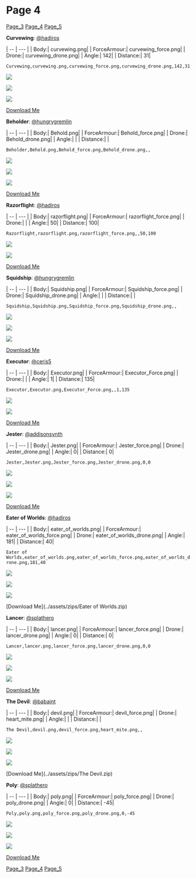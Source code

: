 # Page 4
[Page_3](./Page_3.md)
[Page_4](./Page_4.md)
[Page_5](./Page_5.md)

**Curvewing**: [@hadiros](https://discord.com/users/266028842395631629)

| -- | --- | 
| Body:| curvewing.png| 
| ForceArmour:| curvewing_force.png| 
| Drone:| curvewing_drone.png| 
| Angle:| 142| 
| Distance:| 31| 

`Curvewing,curvewing.png,curvewing_force.png,curvewing_drone.png,142,31`

![](../custom_skins/curvewing.png)

![](../custom_skins/curvewing_force.png)

![](../custom_skins/curvewing_drone.png)

[Download Me](../assets/zips/Curvewing.zip)


**Beholder**: [@hungrygremlin](https://discord.com/users/361743580563374080)

| -- | --- | 
| Body:| Behold.png| 
| ForceArmour:| Behold_force.png| 
| Drone:| Behold_drone.png| 
| Angle:| | 
| Distance:| | 

`Beholder,Behold.png,Behold_force.png,Behold_drone.png,,`

![](../custom_skins/Behold.png)

![](../custom_skins/Behold_force.png)

![](../custom_skins/Behold_drone.png)

[Download Me](../assets/zips/Beholder.zip)


**Razorflight**: [@hadiros](https://discord.com/users/266028842395631629)

| -- | --- | 
| Body:| razorflight.png| 
| ForceArmour:| razorflight_force.png| 
| Drone:| | 
| Angle:| 50| 
| Distance:| 100| 

`Razorflight,razorflight.png,razorflight_force.png,,50,100`

![](../custom_skins/razorflight.png)

![](../custom_skins/razorflight_force.png)

[Download Me](../assets/zips/Razorflight.zip)


**Squidship**: [@hungrygremlin](https://discord.com/users/361743580563374080)

| -- | --- | 
| Body:| Squidship.png| 
| ForceArmour:| Squidship_force.png| 
| Drone:| Squidship_drone.png| 
| Angle:| | 
| Distance:| | 

`Squidship,Squidship.png,Squidship_force.png,Squidship_drone.png,,`

![](../custom_skins/Squidship.png)

![](../custom_skins/Squidship_force.png)

![](../custom_skins/Squidship_drone.png)

[Download Me](../assets/zips/Squidship.zip)


**Executor**: [@ceris5](https://discord.com/users/460824601019023360)

| -- | --- | 
| Body:| Executor.png| 
| ForceArmour:| Executor_Force.png| 
| Drone:| | 
| Angle:| 1| 
| Distance:| 135| 

`Executor,Executor.png,Executor_Force.png,,1,135`

![](../custom_skins/Executor.png)

![](../custom_skins/Executor_Force.png)

[Download Me](../assets/zips/Executor.zip)


**Jester**: [@addisonsynth](https://discord.com/users/690582693532008459)

| -- | --- | 
| Body:| Jester.png| 
| ForceArmour:| Jester_force.png| 
| Drone:| Jester_drone.png| 
| Angle:| 0| 
| Distance:| 0| 

`Jester,Jester.png,Jester_force.png,Jester_drone.png,0,0`

![](../custom_skins/Jester.png)

![](../custom_skins/Jester_force.png)

![](../custom_skins/Jester_drone.png)

[Download Me](../assets/zips/Jester.zip)


**Eater of Worlds**: [@hadiros](https://discord.com/users/266028842395631629)

| -- | --- | 
| Body:| eater_of_worlds.png| 
| ForceArmour:| eater_of_worlds_force.png| 
| Drone:| eater_of_worlds_drone.png| 
| Angle:| 181| 
| Distance:| 40| 

`Eater of Worlds,eater_of_worlds.png,eater_of_worlds_force.png,eater_of_worlds_drone.png,181,40`

![](../custom_skins/eater_of_worlds.png)

![](../custom_skins/eater_of_worlds_force.png)

![](../custom_skins/eater_of_worlds_drone.png)

[Download Me](../assets/zips/Eater of Worlds.zip)


**Lancer**: [@splathero](https://discord.com/users/1088727297755971645)

| -- | --- | 
| Body:| lancer.png| 
| ForceArmour:| lancer_force.png| 
| Drone:| lancer_drone.png| 
| Angle:| 0| 
| Distance:| 0| 

`Lancer,lancer.png,lancer_force.png,lancer_drone.png,0,0`

![](../custom_skins/lancer.png)

![](../custom_skins/lancer_force.png)

![](../custom_skins/lancer_drone.png)

[Download Me](../assets/zips/Lancer.zip)


**The Devil**: [@babaint](https://discord.com/users/598945877419360266)

| -- | --- | 
| Body:| devil.png| 
| ForceArmour:| devil_force.png| 
| Drone:| heart_mite.png| 
| Angle:| | 
| Distance:| | 

`The Devil,devil.png,devil_force.png,heart_mite.png,,`

![](../custom_skins/devil.png)

![](../custom_skins/devil_force.png)

![](../custom_skins/heart_mite.png)

[Download Me](../assets/zips/The Devil.zip)


**Poly**: [@splathero](https://discord.com/users/1088727297755971645)

| -- | --- | 
| Body:| poly.png| 
| ForceArmour:| poly_force.png| 
| Drone:| poly_drone.png| 
| Angle:| 0| 
| Distance:| -45| 

`Poly,poly.png,poly_force.png,poly_drone.png,0,-45`

![](../custom_skins/poly.png)

![](../custom_skins/poly_force.png)

![](../custom_skins/poly_drone.png)

[Download Me](../assets/zips/Poly.zip)

[Page_3](./Page_3.md)
[Page_4](./Page_4.md)
[Page_5](./Page_5.md)
